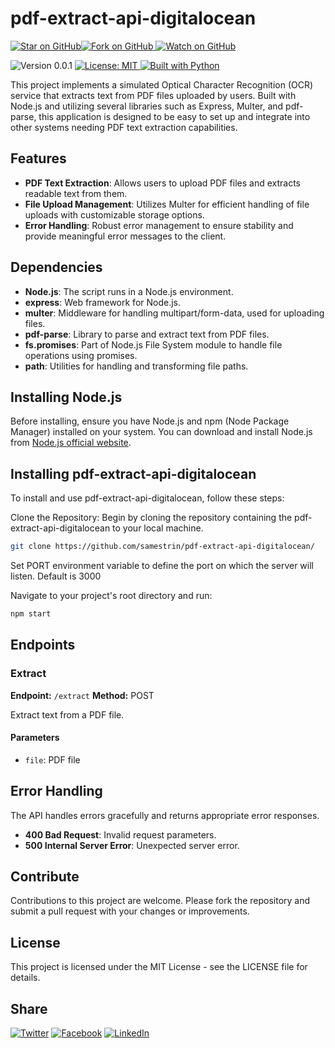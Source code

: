 # pdf-extract-api-digitalocean

[![Star on GitHub](https://img.shields.io/github/stars/samestrin/pdf-extract-api-digitalocean?style=social)](https://github.com/samestrin/pdf-extract-api-digitalocean/stargazers)[![Fork on GitHub](https://img.shields.io/github/forks/samestrin/pdf-extract-api-digitalocean?style=social) ](https://github.com/samestrin/pdf-extract-api-digitalocean/network/members)[![Watch on GitHub](https://img.shields.io/github/watchers/samestrin/pdf-extract-api-digitalocean?style=social)](https://github.com/samestrin/pdf-extract-api-digitalocean/watchers)

![Version 0.0.1](https://img.shields.io/badge/Version-0.0.1-blue) [![License: MIT](https://img.shields.io/badge/License-MIT-yellow.svg) ](https://opensource.org/licenses/MIT)[![Built with Python](https://img.shields.io/badge/Built%20with-Python-green)](https://www.python.org/)

This project implements a simulated Optical Character Recognition (OCR) service that extracts text from PDF files uploaded by users. Built with Node.js and utilizing several libraries such as Express, Multer, and pdf-parse, this application is designed to be easy to set up and integrate into other systems needing PDF text extraction capabilities.

## Features

- **PDF Text Extraction**: Allows users to upload PDF files and extracts readable text from them.
- **File Upload Management**: Utilizes Multer for efficient handling of file uploads with customizable storage options.
- **Error Handling**: Robust error management to ensure stability and provide meaningful error messages to the client.

## Dependencies

- **Node.js**: The script runs in a Node.js environment.
- **express**: Web framework for Node.js.
- **multer**: Middleware for handling multipart/form-data, used for uploading files.
- **pdf-parse**: Library to parse and extract text from PDF files.
- **fs.promises**: Part of Node.js File System module to handle file operations using promises.
- **path**: Utilities for handling and transforming file paths.

## Installing Node.js

Before installing, ensure you have Node.js and npm (Node Package Manager) installed on your system. You can download and install Node.js from [Node.js official website](https://nodejs.org/).

## Installing pdf-extract-api-digitalocean

To install and use pdf-extract-api-digitalocean, follow these steps:

Clone the Repository: Begin by cloning the repository containing the pdf-extract-api-digitalocean to your local machine.

```bash
git clone https://github.com/samestrin/pdf-extract-api-digitalocean/
```

Set PORT environment variable to define the port on which the server will listen. Default is 3000

Navigate to your project's root directory and run:

```bash
npm start
```

## **Endpoints**

### **Extract**

**Endpoint:** `/extract` **Method:** POST

Extract text from a PDF file.

#### **Parameters**

- `file`: PDF file

## **Error Handling**

The API handles errors gracefully and returns appropriate error responses.

- **400 Bad Request**: Invalid request parameters.
- **500 Internal Server Error**: Unexpected server error.

## Contribute

Contributions to this project are welcome. Please fork the repository and submit a pull request with your changes or improvements.

## License

This project is licensed under the MIT License - see the LICENSE file for details.

## Share

[![Twitter](https://img.shields.io/badge/X-Tweet-blue)](https://twitter.com/intent/tweet?text=Check%20out%20this%20awesome%20project!&url=https://github.com/samestrin/pdf-extract-api-digitalocean) [![Facebook](https://img.shields.io/badge/Facebook-Share-blue)](https://www.facebook.com/sharer/sharer.php?u=https://github.com/samestrin/pdf-extract-api-digitalocean) [![LinkedIn](https://img.shields.io/badge/LinkedIn-Share-blue)](https://www.linkedin.com/sharing/share-offsite/?url=https://github.com/samestrin/pdf-extract-api-digitalocean)
